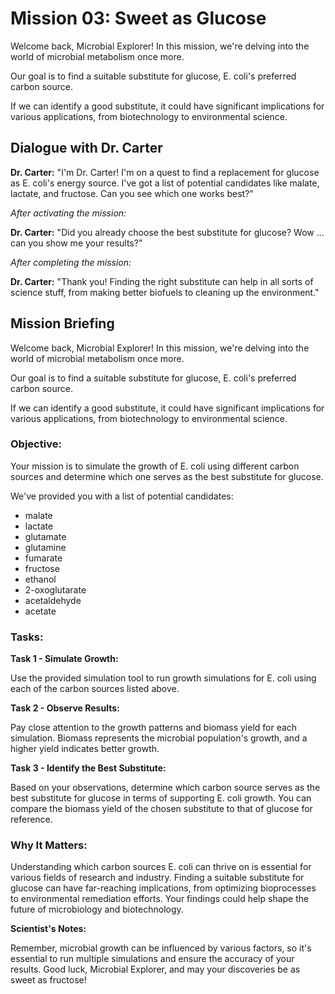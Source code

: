 # Mission 03: Sweet as Glucose

Welcome back, Microbial Explorer! In this mission, we're delving into the world of microbial metabolism once more.

Our goal is to find a suitable substitute for glucose, E. coli's preferred carbon source.

If we can identify a good substitute, it could have significant implications for various applications, from biotechnology to environmental science.


## Dialogue with Dr. Carter

**Dr. Carter:** "I'm Dr. Carter! I'm on a quest to find a replacement for glucose as E. coli's energy source.
I've got a list of potential candidates like malate, lactate, and fructose. Can you see which one works best?"


*After activating the mission:*

**Dr. Carter:** "Did you already choose the best substitute for glucose? Wow ... can you show me your results?"


*After completing the mission:*

**Dr. Carter:** "Thank you! Finding the right substitute can help in all sorts of science stuff, from making better biofuels to cleaning up the environment."


## Mission Briefing

Welcome back, Microbial Explorer! In this mission, we're delving into the world of microbial metabolism once more.

Our goal is to find a suitable substitute for glucose, E. coli's preferred carbon source.

If we can identify a good substitute, it could have significant implications for various applications, from biotechnology to environmental science.


### Objective:

Your mission is to simulate the growth of E. coli using different carbon sources and determine which one serves as the best substitute for glucose.

We've provided you with a list of potential candidates:
            
- malate
- lactate
- glutamate
- glutamine
- fumarate
- fructose
- ethanol
- 2-oxoglutarate
- acetaldehyde
- acetate


### Tasks:

**Task 1 - Simulate Growth:**

Use the provided simulation tool to run growth simulations for E. coli using each of the carbon sources listed above.

**Task 2 - Observe Results:**

Pay close attention to the growth patterns and biomass yield for each simulation. Biomass represents the microbial population's growth, and a higher yield indicates better growth.

**Task 3 - Identify the Best Substitute:**

Based on your observations, determine which carbon source serves as the best substitute for glucose in terms of supporting E. coli growth. You can compare the biomass yield of the chosen substitute to that of glucose for reference.


### Why It Matters:

Understanding which carbon sources E. coli can thrive on is essential for various fields of research and industry. Finding a suitable substitute for glucose can have far-reaching implications, from optimizing bioprocesses to environmental remediation efforts. Your findings could help shape the future of microbiology and biotechnology.

**Scientist's Notes:**

Remember, microbial growth can be influenced by various factors, so it's essential to run multiple simulations and ensure the accuracy of your results. Good luck, Microbial Explorer, and may your discoveries be as sweet as fructose!
            
